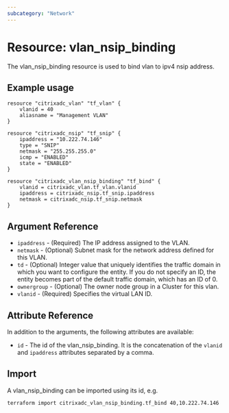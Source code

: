 ```yaml
---
subcategory: "Network"
---
```


# Resource: vlan\_nsip\_binding

The vlan\_nsip\_binding resource is used to bind vlan to ipv4 nsip address.


## Example usage

```hcl
resource "citrixadc_vlan" "tf_vlan" {
    vlanid = 40
    aliasname = "Management VLAN"
}

resource "citrixadc_nsip" "tf_snip" {
    ipaddress = "10.222.74.146"
    type = "SNIP"
    netmask = "255.255.255.0"
    icmp = "ENABLED"
    state = "ENABLED"
}

resource "citrixadc_vlan_nsip_binding" "tf_bind" {
    vlanid = citrixadc_vlan.tf_vlan.vlanid
    ipaddress = citrixadc_nsip.tf_snip.ipaddress
    netmask = citrixadc_nsip.tf_snip.netmask
}
```


## Argument Reference

* `ipaddress` - (Required) The IP address assigned to the VLAN.
* `netmask` - (Optional) Subnet mask for the network address defined for this VLAN.
* `td` - (Optional) Integer value that uniquely identifies the traffic domain in which you want to configure the entity. If you do not specify an ID, the entity becomes part of the default traffic domain, which has an ID of 0.
* `ownergroup` - (Optional) The owner node group in a Cluster for this vlan.
* `vlanid` - (Required) Specifies the virtual LAN ID.


## Attribute Reference

In addition to the arguments, the following attributes are available:

* `id` - The id of the vlan\_nsip\_binding. It is the concatenation of the `vlanid` and `ipaddress` attributes separated by a comma.


## Import

A vlan\_nsip\_binding can be imported using its id, e.g.

```shell
terraform import citrixadc_vlan_nsip_binding.tf_bind 40,10.222.74.146
```
